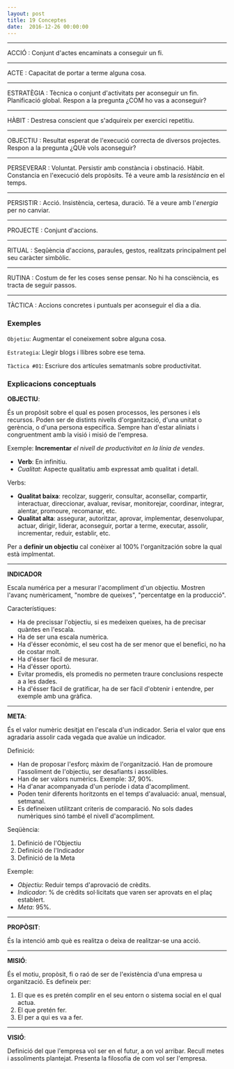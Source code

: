 ```yaml
---
layout: post
title: 19 Conceptes
date:  2016-12-26 00:00:00
---
```



---
ACCIÓ
: Conjunt d'actes encaminats a conseguir un fi.

---
ACTE
: Capacitat de portar a terme alguna cosa.

---
ESTRATÈGIA
: Tècnica o conjunt d'activitats per aconseguir un fin. Planificació global. Respon a la pregunta ¿COM ho vas a aconseguir?

---
HÀBIT
: Destresa conscient que s'adquireix per exercici repetitiu.

---
OBJECTIU
: Resultat esperat de l'execució correcta de diversos projectes. Respon a la pregunta ¿QUè vols aconseguir?

---
PERSEVERAR
: Voluntat. Persistir amb constància i obstinació. Hàbit. Constancia en l'execució dels propòsits. Té a veure amb la *resistència* en el temps.

----
PERSISTIR
: Acció. Insistència, certesa, duració. Té a veure amb l'*energia* per no canviar. 

---
PROJECTE
: Conjunt d'accions.

---
RITUAL
: Seqûència d'accions, paraules, gestos, realitzats principalment pel seu caràcter simbòlic.

---
RUTINA
: Costum de fer les coses sense pensar. No hi ha consciència, es tracta de seguir passos.

---
TÀCTICA
: Accions concretes i puntuals per aconseguir el dia a dia.


### Exemples

`Objetiu`: Augmentar el coneixement sobre alguna cosa.

`Estrategia`: Llegir blogs i llibres sobre ese tema.

`Tàctica #01`: Escriure dos artícules sematmanls sobre productivitat.


### Explicacions conceptuals

**OBJECTIU**:

És un propòsit sobre el qual es posen processos, les persones i els recursos. Poden ser de distints nivells d'organització, d'una unitat o gerència, o d'una persona específica. Sempre han d'estar aliniats i congruentment amb la visió i misió de l'empresa.

Exemple: **Incrementar** *el nivell de productivitat en la línia de vendes*.

- **Verb**: En infinitiu.
- *Cualitat*: Aspecte qualitatiu amb expressat amb qualitat i detall.

Verbs:

- **Qualitat baixa**: recolzar, suggerir, consultar, aconsellar, compartir, interactuar, direccionar, avaluar, revisar, monitorejar, coordinar, integrar, alentar, promoure, recomanar, etc.
- **Qualitat alta**: assegurar, autoritzar, aprovar, implementar, desenvolupar, actuar, dirigir, liderar, aconseguir, portar a terme, executar, assolir, incrementar, reduir, establir, etc.

Per a **definir un objectiu** cal conèixer al 100% l'organitzación sobre la qual està implmentat.

---
**INDICADOR**

Escala numérica per a mesurar l'acompliment d'un objectiu. Mostren l'avanç numèricament, "nombre de queixes", "percentatge en la producció".

Característiques:

- Ha de precissar l'objectiu, si es medeixen queixes, ha de precisar quàntes en l'escala.
- Ha de ser una escala numèrica.
- Ha d'ésser econòmic, el seu cost ha de ser menor que el benefici, no ha de costar molt.
- Ha d'ésser fàcil de mesurar.
- Ha d'ésser oportú.
- Evitar promedis, els promedis no permeten traure conclusions respecte a a les dades.
- Ha d'ésser fàcil de gratificar, ha de ser fàcil d'obtenir i entendre, per exemple amb una gràfica.

---
**META**:

És el valor numèric desitjat en l'escala d'un indicador. Seria el valor que ens agradaria assolir cada vegada que avalúe un indicador.

Definició:

- Han de proposar l'esforç màxim de l'organització. Han de promoure l'assoliment de l'objectiu, ser desafiants i assolibles.
- Han de ser valors numèrics. Exemple: 37, 90%.
- Ha d'anar acompanyada d'un període i data d'acompliment.
- Poden tenir diferents horitzonts en el temps d'avaluació: anual, mensual, setmanal.
- Es defineixen utilitzant criteris de comparació. No sols dades numèriques sinó també el nivell d'acompliment.

Seqüència:

1. Definició de l'Objectiu
2. Definició de l'Indicador
3. Definició de la Meta

Exemple:

- *Objectiu*: Reduir temps d'aprovació de crèdits.
- *Indicador*: % de crèdits sol·licitats que varen ser aprovats en el plaç establert.
- *Meta*: 95%.

---
**PROPÒSIT**:

És la intenció amb què es realitza o deixa de realitzar-se una acció.

---
**MISIÓ**:

És el motiu, propòsit, fi o raó de ser de l'existència d'una empresa u organització. Es defineix per:

1. El que es es pretén complir en el seu entorn o sistema social en el qual actua.
2. El que pretén fer.
3. El per a qui es va a fer.

---
**VISIÓ**:

Definició del que l'empresa vol ser en el futur, a on vol arribar. Recull metes i assoliments plantejat. Presenta la filosofia de com vol ser l'empresa.
